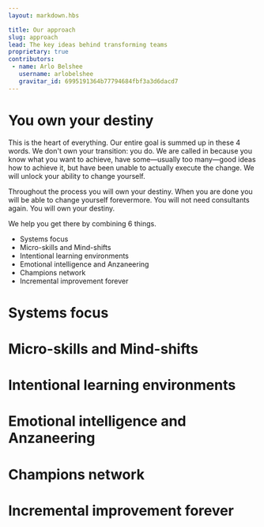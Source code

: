 ```yaml
---
layout: markdown.hbs

title: Our approach
slug: approach
lead: The key ideas behind transforming teams
proprietary: true
contributors:
 - name: Arlo Belshee
   username: arlobelshee
   gravitar_id: 6995191364b77794684fbf3a3d6dacd7
---
```


# You own your destiny

This is the heart of everything. Our entire goal is summed up in these 4 words. We don't own your transition: you do. We are called in because you know what you want to achieve, have some&mdash;usually too many&mdash;good ideas how to achieve it, but have been unable to actually execute the change. We will unlock your ability to change yourself.

Throughout the process you will own your destiny. When you are done you will be able to change yourself forevermore. You will not need consultants again. You will own your destiny.

We help you get there by combining 6 things.

* Systems focus
* Micro-skills and Mind-shifts
* Intentional learning environments
* Emotional intelligence and Anzaneering
* Champions network
* Incremental improvement forever

# Systems focus

# Micro-skills and Mind-shifts

# Intentional learning environments

# Emotional intelligence and Anzaneering

# Champions network

# Incremental improvement forever
